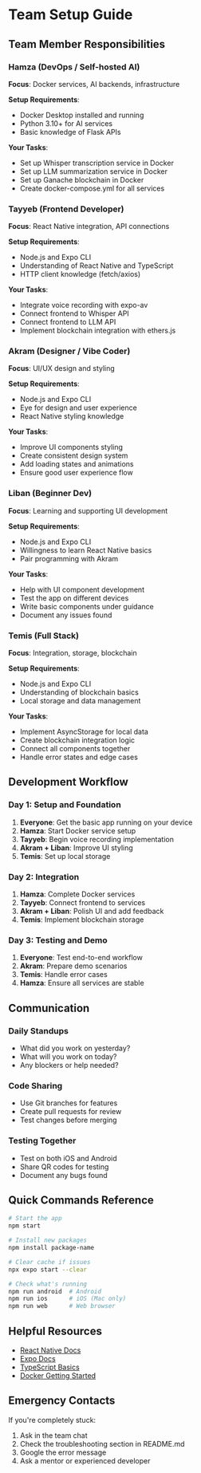 # Team Setup Guide

## Team Member Responsibilities

### Hamza (DevOps / Self-hosted AI)
**Focus**: Docker services, AI backends, infrastructure

**Setup Requirements**:
- Docker Desktop installed and running
- Python 3.10+ for AI services
- Basic knowledge of Flask APIs

**Your Tasks**:
- Set up Whisper transcription service in Docker
- Set up LLM summarization service in Docker  
- Set up Ganache blockchain in Docker
- Create docker-compose.yml for all services

### Tayyeb (Frontend Developer)
**Focus**: React Native integration, API connections

**Setup Requirements**:
- Node.js and Expo CLI
- Understanding of React Native and TypeScript
- HTTP client knowledge (fetch/axios)

**Your Tasks**:
- Integrate voice recording with expo-av
- Connect frontend to Whisper API
- Connect frontend to LLM API
- Implement blockchain integration with ethers.js

### Akram (Designer / Vibe Coder)
**Focus**: UI/UX design and styling

**Setup Requirements**:
- Node.js and Expo CLI
- Eye for design and user experience
- React Native styling knowledge

**Your Tasks**:
- Improve UI components styling
- Create consistent design system
- Add loading states and animations
- Ensure good user experience flow

### Liban (Beginner Dev)
**Focus**: Learning and supporting UI development

**Setup Requirements**:
- Node.js and Expo CLI
- Willingness to learn React Native basics
- Pair programming with Akram

**Your Tasks**:
- Help with UI component development
- Test the app on different devices
- Write basic components under guidance
- Document any issues found

### Temis (Full Stack)
**Focus**: Integration, storage, blockchain

**Setup Requirements**:
- Node.js and Expo CLI
- Understanding of blockchain basics
- Local storage and data management

**Your Tasks**:
- Implement AsyncStorage for local data
- Create blockchain integration logic
- Connect all components together
- Handle error states and edge cases

## Development Workflow

### Day 1: Setup and Foundation
1. **Everyone**: Get the basic app running on your device
2. **Hamza**: Start Docker service setup
3. **Tayyeb**: Begin voice recording implementation
4. **Akram + Liban**: Improve UI styling
5. **Temis**: Set up local storage

### Day 2: Integration
1. **Hamza**: Complete Docker services
2. **Tayyeb**: Connect frontend to services
3. **Akram + Liban**: Polish UI and add feedback
4. **Temis**: Implement blockchain storage

### Day 3: Testing and Demo
1. **Everyone**: Test end-to-end workflow
2. **Akram**: Prepare demo scenarios
3. **Temis**: Handle error cases
4. **Hamza**: Ensure all services are stable

## Communication

### Daily Standups
- What did you work on yesterday?
- What will you work on today?
- Any blockers or help needed?

### Code Sharing
- Use Git branches for features
- Create pull requests for review
- Test changes before merging

### Testing Together
- Test on both iOS and Android
- Share QR codes for testing
- Document any bugs found

## Quick Commands Reference

```bash
# Start the app
npm start

# Install new packages
npm install package-name

# Clear cache if issues
npx expo start --clear

# Check what's running
npm run android  # Android
npm run ios      # iOS (Mac only)
npm run web      # Web browser
```

## Helpful Resources

- [React Native Docs](https://reactnative.dev/docs/getting-started)
- [Expo Docs](https://docs.expo.dev/)
- [TypeScript Basics](https://www.typescriptlang.org/docs/)
- [Docker Getting Started](https://docs.docker.com/get-started/)

## Emergency Contacts

If you're completely stuck:
1. Ask in the team chat
2. Check the troubleshooting section in README.md
3. Google the error message
4. Ask a mentor or experienced developer